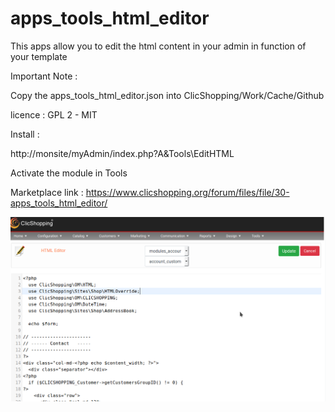 # apps_tools_html_editor

This apps allow you to edit the html content in your admin in function of your template

Important Note :

Copy the apps_tools_html_editor.json into ClicShopping/Work/Cache/Github

licence  : GPL 2 - MIT

Install :

http://monsite/myAdmin/index.php?A&Tools\EditHTML

Activate the module in Tools

Marketplace link : https://www.clicshopping.org/forum/files/file/30-apps_tools_html_editor/


![html](https://github.com/ClicShoppingOfficialModulesV3/apps_tools_html_editor/blob/master/ModuleInfosJson/html_editor.png)


